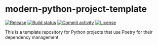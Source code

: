# modern-python-project-template

[![Release](https://img.shields.io/github/v/release/NickCrew/modern-python-project-template)](https://img.shields.io/github/v/release/NickCrew/modern-python-project-template)
[![Build status](https://img.shields.io/github/actions/workflow/status/NickCrew/modern-python-project-template/main.yml?branch=main)](https://github.com/NickCrew/modern-python-project-template/actions/workflows/main.yml?query=branch%3Amain)
[![Commit activity](https://img.shields.io/github/commit-activity/m/NickCrew/modern-python-project-template)](https://img.shields.io/github/commit-activity/m/NickCrew/modern-python-project-template)
[![License](https://img.shields.io/github/license/NickCrew/modern-python-project-template)](https://img.shields.io/github/license/NickCrew/modern-python-project-template)

This is a template repository for Python projects that use Poetry for their dependency management.

